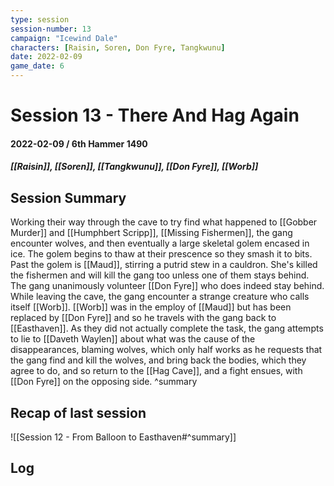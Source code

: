 ```yaml
---
type: session
session-number: 13
campaign: "Icewind Dale"
characters: [Raisin, Soren, Don Fyre, Tangkwunu]
date: 2022-02-09
game_date: 6
---
```


# Session 13 - There And Hag Again
#### 2022-02-09 / 6th Hammer 1490
##### [[Raisin]], [[Soren]], [[Tangkwunu]], [[Don Fyre]], [[Worb]]

## Session Summary
Working their way through the cave to try find what happened to [[Gobber Murder]] and [[Humphbert Scripp]], [[Missing Fishermen]], the gang encounter wolves, and then eventually a large skeletal golem encased in ice. The golem begins to thaw at their prescence so they smash it to bits. Past the golem is [[Maud]], stirring a putrid stew in a cauldron. She's killed the fishermen and will kill the gang too unless one of them stays behind. The gang unanimously volunteer [[Don Fyre]] who does indeed stay behind. While leaving the cave, the gang encounter a strange creature who calls itself [[Worb]]. [[Worb]] was in the employ of [[Maud]] but has been replaced by [[Don Fyre]] and so he travels with the gang back to [[Easthaven]].
As they did not actually complete the task, the gang attempts to lie to [[Daveth Waylen]] about what was the cause of the disappearances, blaming wolves, which only half works as he requests that the gang find and kill the wolves, and bring back the bodies, which they agree to do, and so return to the [[Hag Cave]], and a fight ensues, with [[Don Fyre]] on the opposing side.
^summary

## Recap of last session
![[Session 12 - From Balloon to Easthaven#^summary]]

## Log

